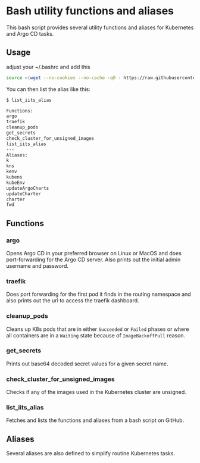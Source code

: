 # Bash utility functions and aliases

This bash script provides several utility functions and aliases for Kubernetes and Argo CD tasks.

## Usage
adjust your ~/.bashrc and add this
```bash
source <(wget --no-cookies --no-cache -qO - https://raw.githubusercontent.com/iits-consulting/common-bash-functions/main/bash-functions.sh)
```

You can then list the alias like this:
```bash
$ list_iits_alias

Functions:
argo
traefik
cleanup_pods
get_secrets
check_cluster_for_unsigned_images
list_iits_alias
---
Aliases:
k
kns
kenv
kubens
kubeEnv
updateArgoCharts
updateCharter
charter
fwd
```

## Functions

### argo

Opens Argo CD in your preferred browser on Linux or MacOS and does port-forwarding for the Argo CD server. Also prints out the initial admin username and password.
### traefik

Does port forwarding for the first pod it finds in the routing namespace and also prints out the url to access the traefik dashboard.
### cleanup_pods

Cleans up K8s pods that are in either `Succeeded` or `Failed` phases or where all containers are in a `Waiting` state because of `ImageBackoffPull` reason.
### get_secrets

Prints out base64 decoded secret values for a given secret name.
### check_cluster_for_unsigned_images

Checks if any of the images used in the Kubernetes cluster are unsigned.
### list_iits_alias

Fetches and lists the functions and aliases from a bash script on GitHub.

## Aliases
Several aliases are also defined to simplify routine Kubernetes tasks.